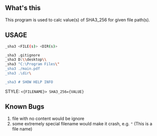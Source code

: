 ## What's this
This program is used to calc value(s) of SHA3_256 for given file path(s).

## USAGE
```sh
_sha3 <FILE(s)> <DIR(s)>

_sha3 .gitignore
_sha3 D:\\desktop\\
_sha3 "C:\Program Files\"
_sha3 ./main.pdf
_sha3 .\dir\

_sha3 # SHOW HELP INFO
```

STYLE: `<{FILENAME}> SHA3_256={VALUE}`

## Known Bugs
1. file with no content would be ignore
2. some extremely special filename would make it crash, e.g. `"` (This is a file name)